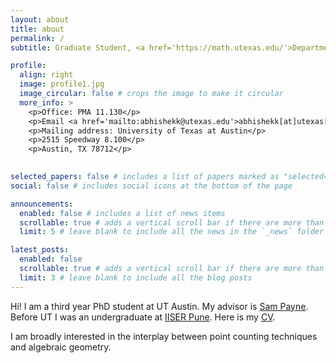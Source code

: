 ```yaml
---
layout: about
title: about
permalink: /
subtitle: Graduate Student, <a href='https://math.utexas.edu/'>Department of Mathematics, The University of Texas at Austin</a>.

profile:
  align: right
  image: profile1.jpg
  image_circular: false # crops the image to make it circular
  more_info: >
    <p>Office: PMA 11.130</p>
    <p>Email <a href='mailto:abhishekk@utexas.edu'>abhishekk[at]utexas[dot]edu</a></p>
    <p>Mailing address: University of Texas at Austin</p>
    <p>2515 Speedway 8.100</p>
    <p>Austin, TX 78712</p>
    

selected_papers: false # includes a list of papers marked as "selected={true}"
social: false # includes social icons at the bottom of the page

announcements:
  enabled: false # includes a list of news items
  scrollable: true # adds a vertical scroll bar if there are more than 3 news items
  limit: 5 # leave blank to include all the news in the `_news` folder

latest_posts:
  enabled: false
  scrollable: true # adds a vertical scroll bar if there are more than 3 new posts items
  limit: 3 # leave blank to include all the blog posts
---
```


Hi! I am a third year PhD student at UT Austin. My advisor is <a href='https://web.ma.utexas.edu/users/sampayne/'>Sam Payne</a>. Before UT I was an undergraduate at <a href='https://www.iiserpune.ac.in/'>IISER Pune</a>. Here is my [CV](/assets/CV_Abhishek_Koparde.pdf).

I am broadly interested in the interplay between point counting techniques and algebraic geometry.

